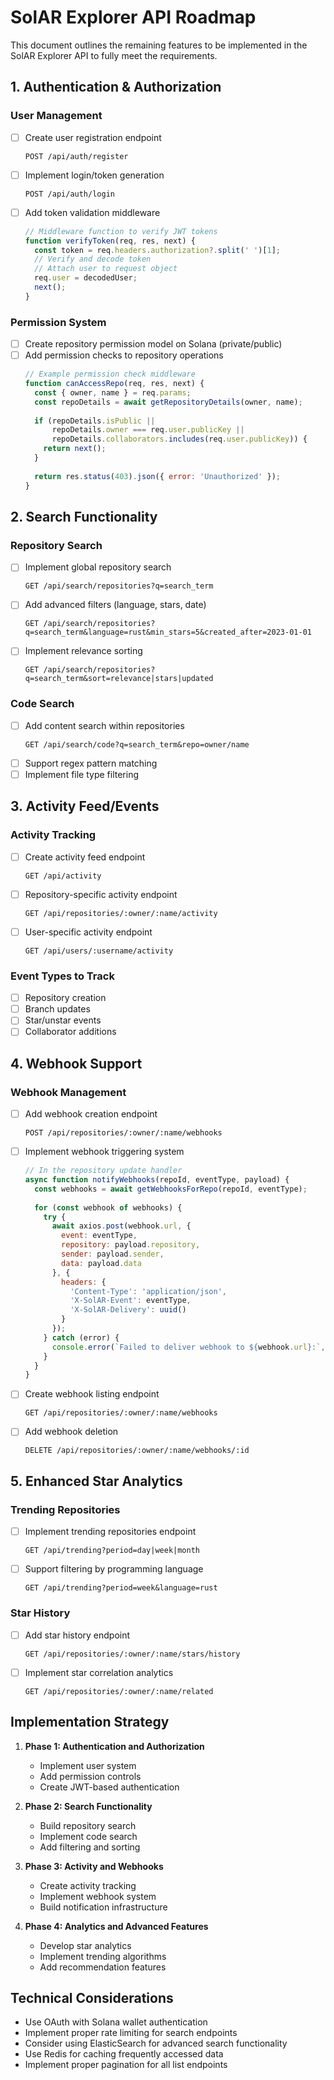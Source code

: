 # SolAR Explorer API Roadmap

This document outlines the remaining features to be implemented in the SolAR Explorer API to fully meet the requirements.

## 1. Authentication & Authorization

### User Management
- [ ] Create user registration endpoint
  ```
  POST /api/auth/register
  ```
- [ ] Implement login/token generation
  ```
  POST /api/auth/login
  ```
- [ ] Add token validation middleware
  ```javascript
  // Middleware function to verify JWT tokens
  function verifyToken(req, res, next) {
    const token = req.headers.authorization?.split(' ')[1];
    // Verify and decode token
    // Attach user to request object
    req.user = decodedUser;
    next();
  }
  ```

### Permission System
- [ ] Create repository permission model on Solana (private/public)
- [ ] Add permission checks to repository operations
  ```javascript
  // Example permission check middleware
  function canAccessRepo(req, res, next) {
    const { owner, name } = req.params;
    const repoDetails = await getRepositoryDetails(owner, name);
    
    if (repoDetails.isPublic || 
        repoDetails.owner === req.user.publicKey || 
        repoDetails.collaborators.includes(req.user.publicKey)) {
      return next();
    }
    
    return res.status(403).json({ error: 'Unauthorized' });
  }
  ```

## 2. Search Functionality

### Repository Search
- [ ] Implement global repository search
  ```
  GET /api/search/repositories?q=search_term
  ```
- [ ] Add advanced filters (language, stars, date)
  ```
  GET /api/search/repositories?q=search_term&language=rust&min_stars=5&created_after=2023-01-01
  ```
- [ ] Implement relevance sorting
  ```
  GET /api/search/repositories?q=search_term&sort=relevance|stars|updated
  ```

### Code Search
- [ ] Add content search within repositories
  ```
  GET /api/search/code?q=search_term&repo=owner/name
  ```
- [ ] Support regex pattern matching
- [ ] Implement file type filtering

## 3. Activity Feed/Events

### Activity Tracking
- [ ] Create activity feed endpoint
  ```
  GET /api/activity
  ```
- [ ] Repository-specific activity endpoint
  ```
  GET /api/repositories/:owner/:name/activity
  ```
- [ ] User-specific activity endpoint
  ```
  GET /api/users/:username/activity
  ```

### Event Types to Track
- [ ] Repository creation
- [ ] Branch updates
- [ ] Star/unstar events
- [ ] Collaborator additions

## 4. Webhook Support

### Webhook Management
- [ ] Add webhook creation endpoint
  ```
  POST /api/repositories/:owner/:name/webhooks
  ```
- [ ] Implement webhook triggering system
  ```javascript
  // In the repository update handler
  async function notifyWebhooks(repoId, eventType, payload) {
    const webhooks = await getWebhooksForRepo(repoId, eventType);
    
    for (const webhook of webhooks) {
      try {
        await axios.post(webhook.url, {
          event: eventType,
          repository: payload.repository,
          sender: payload.sender,
          data: payload.data
        }, {
          headers: {
            'Content-Type': 'application/json',
            'X-SolAR-Event': eventType,
            'X-SolAR-Delivery': uuid()
          }
        });
      } catch (error) {
        console.error(`Failed to deliver webhook to ${webhook.url}:`, error);
      }
    }
  }
  ```
- [ ] Create webhook listing endpoint
  ```
  GET /api/repositories/:owner/:name/webhooks
  ```
- [ ] Add webhook deletion
  ```
  DELETE /api/repositories/:owner/:name/webhooks/:id
  ```

## 5. Enhanced Star Analytics

### Trending Repositories
- [ ] Implement trending repositories endpoint
  ```
  GET /api/trending?period=day|week|month
  ```
- [ ] Support filtering by programming language
  ```
  GET /api/trending?period=week&language=rust
  ```

### Star History
- [ ] Add star history endpoint
  ```
  GET /api/repositories/:owner/:name/stars/history
  ```
- [ ] Implement star correlation analytics
  ```
  GET /api/repositories/:owner/:name/related
  ```

## Implementation Strategy

1. **Phase 1: Authentication and Authorization**
   - Implement user system
   - Add permission controls
   - Create JWT-based authentication

2. **Phase 2: Search Functionality**
   - Build repository search
   - Implement code search
   - Add filtering and sorting

3. **Phase 3: Activity and Webhooks**
   - Create activity tracking
   - Implement webhook system
   - Build notification infrastructure

4. **Phase 4: Analytics and Advanced Features**
   - Develop star analytics
   - Implement trending algorithms
   - Add recommendation features

## Technical Considerations

- Use OAuth with Solana wallet authentication
- Implement proper rate limiting for search endpoints
- Consider using ElasticSearch for advanced search functionality
- Use Redis for caching frequently accessed data
- Implement proper pagination for all list endpoints